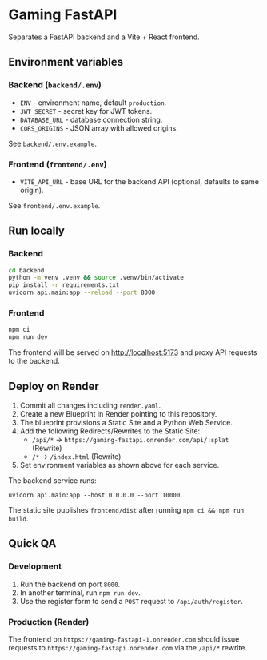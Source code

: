 # Gaming FastAPI

Separates a FastAPI backend and a Vite + React frontend.

## Environment variables

### Backend (`backend/.env`)

- `ENV` - environment name, default `production`.
- `JWT_SECRET` - secret key for JWT tokens.
- `DATABASE_URL` - database connection string.
- `CORS_ORIGINS` - JSON array with allowed origins.

See `backend/.env.example`.

### Frontend (`frontend/.env`)

- `VITE_API_URL` - base URL for the backend API (optional, defaults to same origin).

See `frontend/.env.example`.

## Run locally

### Backend

```bash
cd backend
python -m venv .venv && source .venv/bin/activate
pip install -r requirements.txt
uvicorn api.main:app --reload --port 8000
```

### Frontend

```bash
npm ci
npm run dev
```

The frontend will be served on [http://localhost:5173](http://localhost:5173) and proxy API requests to the backend.

## Deploy on Render

1. Commit all changes including `render.yaml`.
2. Create a new Blueprint in Render pointing to this repository.
3. The blueprint provisions a Static Site and a Python Web Service.
4. Add the following Redirects/Rewrites to the Static Site:
   - `/api/*` → `https://gaming-fastapi.onrender.com/api/:splat` (Rewrite)
   - `/*` → `/index.html` (Rewrite)
5. Set environment variables as shown above for each service.

The backend service runs:

```
uvicorn api.main:app --host 0.0.0.0 --port 10000
```

The static site publishes `frontend/dist` after running `npm ci && npm run build`.

## Quick QA

### Development

1. Run the backend on port `8000`.
2. In another terminal, run `npm run dev`.
3. Use the register form to send a `POST` request to `/api/auth/register`.

### Production (Render)

The frontend on `https://gaming-fastapi-1.onrender.com` should issue requests to
`https://gaming-fastapi.onrender.com` via the `/api/*` rewrite.
